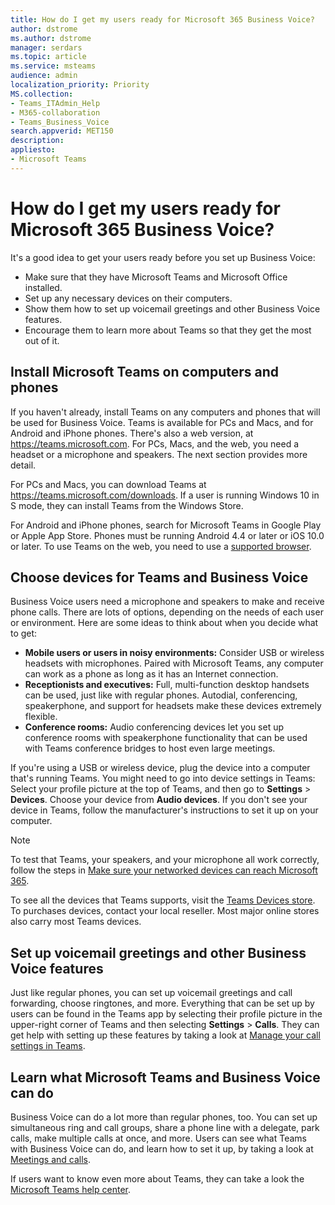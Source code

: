 ```yaml
---
title: How do I get my users ready for Microsoft 365 Business Voice?
author: dstrome 
ms.author: dstrome
manager: serdars
ms.topic: article
ms.service: msteams
audience: admin
localization_priority: Priority
MS.collection: 
- Teams_ITAdmin_Help
- M365-collaboration
- Teams_Business_Voice
search.appverid: MET150
description: 
appliesto: 
- Microsoft Teams
---
```


# How do I get my users ready for Microsoft 365 Business Voice?

It's a good idea to get your users ready before you set up Business Voice:
- Make sure that they have Microsoft Teams and Microsoft Office installed. 
- Set up any necessary devices on their computers.
- Show them how to set up voicemail greetings and other Business Voice features.
- Encourage them to learn more about Teams so that they get the most out of it.

## Install Microsoft Teams on computers and phones

If you haven't already, install Teams on any computers and phones that will be used for Business Voice. Teams is available for PCs and Macs, and for Android and iPhone phones. There's also a web version, at https://teams.microsoft.com. For PCs, Macs, and the web, you need a headset or a microphone and speakers. The next section provides more detail.

For PCs and Macs, you can download Teams at https://teams.microsoft.com/downloads. If a user is running Windows 10 in S mode, they can install Teams from the Windows Store.

For Android and iPhone phones, search for Microsoft Teams in Google Play or Apple App Store. Phones must be running Android 4.4 or later or iOS 10.0 or later.
To use Teams on the web, you need to use a [supported browser](../get-clients.md#web-client).

## Choose devices for Teams and Business Voice

Business Voice users need a microphone and speakers to make and receive phone calls. There are lots of options, depending on the needs of each user or environment. Here are some ideas to think about when you decide what to get:

* **Mobile users or users in noisy environments:** Consider USB or wireless headsets with microphones. Paired with Microsoft Teams, any computer can work as a phone as long as it has an Internet connection.
* **Receptionists and executives:** Full, multi-function desktop handsets can be used, just like with regular phones. Autodial, conferencing, speakerphone, and support for headsets make these devices extremely flexible.
* **Conference rooms:** Audio conferencing devices let you set up conference rooms with speakerphone functionality that can be used with Teams conference bridges to host even large meetings.

If you're using a USB or wireless device, plug the device into a computer that's running Teams. You might need to go into device settings in Teams: Select your profile picture at the top of Teams, and then go to **Settings** > **Devices**. Choose your device from **Audio devices**. If you don't see your device in Teams, follow the manufacturer's instructions to set it up on your computer.

> [!NOTE]
> To test that Teams, your speakers, and your microphone all work correctly, follow the steps in [Make sure your networked devices can reach Microsoft 365](get-ready-internet.md#make-sure-the-computers-and-devices-on-your-network-can-reach-microsoft-365).

To see all the devices that Teams supports, visit the [Teams Devices store](https://products.office.com/microsoft-teams/across-devices/devices). To purchases devices, contact your local reseller. Most major online stores also carry most Teams devices.

## Set up voicemail greetings and other Business Voice features

Just like regular phones, you can set up voicemail greetings and call forwarding, choose ringtones, and more. Everything that can be set up by users can be found in the Teams app by selecting their profile picture in the upper-right corner of Teams and then selecting **Settings** > **Calls**. They can get help with setting up these features by taking a look at [Manage your call settings in Teams](https://support.office.com/article/manage-your-call-settings-in-teams-456cb611-3477-496f-b31a-6ab752a7595f).

## Learn what Microsoft Teams and Business Voice can do

Business Voice can do a lot more than regular phones, too. You can set up simultaneous ring and call groups, share a phone line with a delegate, park calls, make multiple calls at once, and more. Users can see what Teams with Business Voice can do, and learn how to set it up, by taking a look at [Meetings and calls](https://support.office.com/article/meetings-and-calls-d92432d5-dd0f-4d17-8f69-06096b6b48a8?ui=en-US&rs=en-US&ad=US#ID0EAABAAA=Calls).

If users want to know even more about Teams, they can take a look the [Microsoft Teams help center](https://support.office.com/teams).
